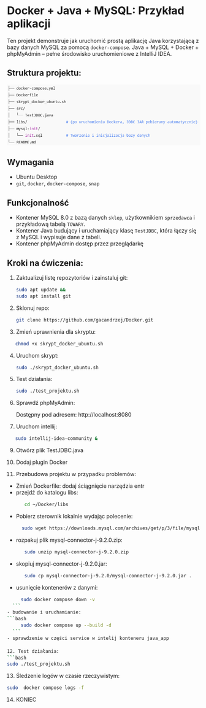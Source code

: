 # Docker + Java + MySQL: Przykład aplikacji

Ten projekt demonstruje jak uruchomić prostą aplikację Java korzystającą z bazy danych MySQL za pomocą `docker-compose`.
Java + MySQL + Docker + phpMyAdmin – pełne środowisko uruchomieniowe z IntelliJ IDEA.

## Struktura projektu:
![img_1.png](img_1.png)

## Wymagania

- Ubuntu Desktop
- `git`, `docker`, `docker-compose`, `snap`

## Funkcjonalność

- Kontener MySQL 8.0 z bazą danych `sklep`, użytkownikiem `sprzedawca` i przykładową tabelą `TOWARY`.
- Kontener Java budujący i uruchamiający klasę `TestJDBC`, która łączy się z MySQL i wypisuje dane z tabeli.
- Kontener phpMyAdmin dostęp przez przeglądarkę

## Kroki na ćwiczenia:

1. Zaktualizuj listę repozytoriów i zainstaluj git:
    ```bash
   sudo apt update &&
   sudo apt install git
    ```
2. Sklonuj repo:
   ```bash
   git clone https://github.com/gacandrzej/Docker.git
   ```

3. Zmień uprawnienia dla skryptu:
```bash
   chmod +x skrypt_docker_ubuntu.sh
```
4. Uruchom skrypt:
   ```bash
   sudo ./skrypt_docker_ubuntu.sh
   ```

6. Test działania:
   ```bash
   sudo ./test_projektu.sh
   ```
7. Sprawdź phpMyAdmin:


   Dostępny pod adresem: http://localhost:8080


8. Uruchom intellij:
```bash
   sudo intellij-idea-community &
```
9. Otwórz plik TestJDBC.java


10. Dodaj plugin Docker


11. Przebudowa projektu w przypadku problemów:
   - Zmień Dockerfile: dodaj ściągnięcie narzędzia entr
   - przejdź do katalogu libs:
      ```bash
         cd ~/Docker/libs
      ```
   - Pobierz sterownik lokalnie wydając polecenie:
       ```bash
         sudo wget https://downloads.mysql.com/archives/get/p/3/file/mysql-connector-j-9.2.0.zip 
      ```
   - rozpakuj plik mysql-connector-j-9.2.0.zip:
      ```bash
         sudo unzip mysql-connector-j-9.2.0.zip
      ```
   - skopiuj mysql-connector-j-9.2.0.jar:
      ```bash
         sudo cp mysql-connector-j-9.2.0/mysql-connector-j-9.2.0.jar .
      ```
   - usunięcie kontenerów z danymi:
   ```bash
        sudo docker compose down -v
     ``` 
   - budowanie i uruchamianie:
   ```bash
        sudo docker compose up --build -d
     ```
   - sprawdzenie w części service w intelij konteneru java_app
   
12. Test działania:
   ```bash
   sudo ./test_projektu.sh
   ```
13. Śledzenie logów w czasie rzeczywistym:
   ```bash
   sudo  docker compose logs -f
   ```
14. KONIEC
   
